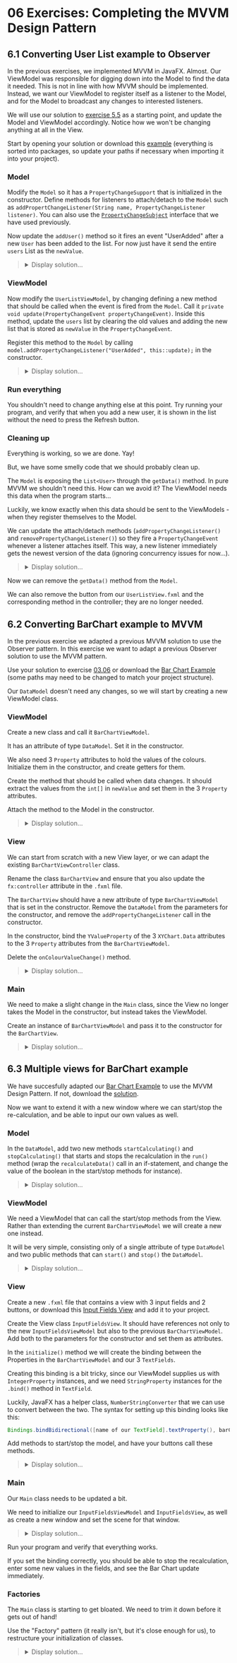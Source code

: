# 06 Exercises: Completing the MVVM Design Pattern 

## 6.1 Converting User List example to Observer

In the previous exercises, we implemented MVVM in JavaFX. Almost. Our ViewModel was responsible for digging down into the Model to find the data it needed. This is not in line with how MVVM should be implemented. Instead, we want our ViewModel to register itself as a listener to the Model, and for the Model to broadcast any changes to interested listeners.

We will use our solution to [exercise 5.5](https://github.com/MichaelViuff/SDJ2/tree/main/05%20MVVM%201#55-organizing-everything) as a starting point, and update the Model and ViewModel accordingly. Notice how we won't be changing anything at all in the View.

Start by opening your solution or download this [example](/05%20MVVM%201/Examples/Factories) (everything is sorted into packages, so update your paths if necessary when importing it into your project).

### Model

Modify the `Model` so it has a `PropertyChangeSupport` that is initialized in the constructor. Define methods for listeners to attach/detach to the `Model` such as `addPropertChangeListener(String name, PropertyChangeListener listener)`. You can also use the [`PropertyChangeSubject`](/03%20Observer%20Pattern/Examples/PropertyChangeSubject.java) interface that we have used previously.

Now update the `addUser()` method so it fires an event "UserAdded" after a new `User` has been added to the list. For now just have it send the entire `users` List as the `newValue`.

<blockquote>
<details>
<summary>Display solution...</summary>

```java
public void addUser(String username, String password, int age)
{
    if(username.length() <= 20 && password.length() >= 8)
    {
        users.add(new User(username, password, age));
        support.firePropertyChange("UserAdded", null, users);
    }
}

@Override
public void addPropertyChangeListener(PropertyChangeListener listener)
{
    support.addPropertyChangeListener(listener);
}

@Override
public void addPropertyChangeListener(String name, PropertyChangeListener listener)
{
    support.addPropertyChangeListener(name, listener);
}

@Override
public void removePropertyChangeListener(PropertyChangeListener listener)
{
    support.removePropertyChangeListener(listener);
}

@Override
public void removePropertyChangeListener(String name, PropertyChangeListener listener)
{
    support.removePropertyChangeListener(name, listener);
}
}
```
</details>
</blockquote>

### ViewModel

Now modify the `UserListViewModel`, by changing defining a new method that should be called when the event is fired from the `Model`. Call it `private void update(PropertyChangeEvent propertyChangeEvent)`. Inside this method, update the `users` list by clearing the old values and adding the new list that is stored as `newValue` in the `PropertyChangeEvent`.

Register this method to the `Model` by calling `model.addPropertyChangeListener("UserAdded", this::update);` in the constructor.

<blockquote>
<details>
<summary>Display solution...</summary>

```java
public UserListViewModel(Model model)
{
    this.model = model;
    users = FXCollections.observableArrayList();
    refresh();
    model.addPropertyChangeListener("UserAdded", this::update);
}

private void update(PropertyChangeEvent propertyChangeEvent)
{
    List<User> newUsers = (List<User>) propertyChangeEvent.getNewValue();
    users.clear();
    users.addAll(newUsers);
}

public void refresh()
{
    users.clear();
    users.addAll(model.getUsers());
}
```
</details>
</blockquote>




### Run everything

You shouldn't need to change anything else at this point. Try running your program, and verify that when you add a new user, it is shown in the list without the need to press the Refresh button.

### Cleaning up

Everything is working, so we are done. Yay!

But, we have some smelly code that we should probably clean up.

The `Model` is exposing the `List<User>` through the `getData()` method. In pure MVVM we shouldn't need this. How can we avoid it? The ViewModel needs this data when the program starts...

Luckily, we know exactly when this data should be sent to the ViewModels - when they register themselves to the Model. 

We can update the attach/detach methods (`addPropertyChangeListener()` and `removePropertyChangeListener()`) so they fire a `PropertyChangeEvent` whenever a listener attaches itself. This way, a new listener immediately gets the newest version of the data (ignoring concurrency issues for now...).

<blockquote>
<details>
<summary>Display solution...</summary>

```java
@Override
public void addPropertyChangeListener(PropertyChangeListener listener)
{
    support.addPropertyChangeListener(listener);
    listener.propertyChange(new PropertyChangeEvent(this, null, null, users));
}

@Override
public void addPropertyChangeListener(String name, PropertyChangeListener listener)
{
    support.addPropertyChangeListener(name, listener);
    listener.propertyChange(new PropertyChangeEvent(this, name, null, users));
}
```
</details>
</blockquote>

Now we can remove the `getData()` method from the `Model`.

We can also remove the button from our `UserListView.fxml` and the corresponding method in the controller; they are no longer needed.

## 6.2 Converting BarChart example to MVVM

In the previous exercise we adapted a previous MVVM solution to use the Observer pattern. In this exercise we want to adapt a previous Observer solution to use the MVVM pattern.

Use your solution to exercise [03.06](https://github.com/MichaelViuff/SDJ2/tree/main/03%20Observer%20Pattern#36-data-representation) or download the [Bar Chart Example](https://github.com/MichaelViuff/SDJ2/tree/main/03%20Observer%20Pattern/Examples/JavaFX%20Charts) (some paths may need to be changed to match your project structure).

Our `DataModel` doesn't need any changes, so we will start by creating a new ViewModel class.

### ViewModel

Create a new class and call it `BarChartViewModel`.

It has an attribute of type `DataModel`. Set it in the constructor. 

We also need 3 `Property` attributes to hold the values of the colours. Initialize them in the constructor, and create getters for them.

Create the method that should be called when data changes. It should extract the values from the `int[]` in `newValue` and set them in the 3 `Property` attributes.

Attach the method to the Model in the constructor.

<blockquote>
<details>
<summary>Display solution...</summary>

```java
import javafx.beans.property.IntegerProperty;
import javafx.beans.property.SimpleIntegerProperty;
import java.beans.PropertyChangeEvent;

public class BarChartViewModel
{
    private DataModel model;
    private Property redProperty;
    private Property greenProperty;
    private Property blueProperty;

    public BarChartViewModel(DataModel model)
    {
        this.model = model;
        model.addPropertyChangeListener("DataChange", this::onColourValueChange);
        redProperty = new SimpleIntegerProperty();
        greenProperty = new SimpleIntegerProperty();
        blueProperty = new SimpleIntegerProperty();
    }

    public Property getRedProperty()
    {
        return redProperty;
    }

    public Property getGreenProperty()
    {
        return greenProperty;
    }

    public Property getBlueProperty()
    {
        return blueProperty;
    }

    private void onColourValueChange(PropertyChangeEvent event)
    {
        int[] newValues = (int[]) event.getNewValue();
        redProperty.setValue(newValues[0]);
        greenProperty.setValue(newValues[1]);
        blueProperty.setValue(newValues[2]);
    }
}
```
</details>
</blockquote>

### View

We can start from scratch with a new View layer, or we can adapt the existing `BarChartViewController` class. 

Rename the class `BarChartView` and ensure that you also update the `fx:controller` attribute in the `.fxml` file. 

The `BarChartView` should have a new attribute of type `BarChartViewModel` that is set in the constructor. Remove the `DataModel` from the parameters for the constructor, and remove the `addPropertyChangeListener` call in the constructor.

In the constructor, bind the `YValueProperty` of the 3 `XYChart.Data` attributes to the 3 `Property` attributes from the `BarChartViewModel`.

Delete the `onColourValueChange()` method.

<blockquote>
<details>
<summary>Display solution...</summary>

```java
import javafx.fxml.FXML;
import javafx.scene.Node;
import javafx.scene.chart.BarChart;
import javafx.scene.chart.CategoryAxis;
import javafx.scene.chart.NumberAxis;
import javafx.scene.chart.XYChart;

public class BarChartView
{

    @FXML
    private BarChart<String, Integer> barChart;
    @FXML
    private CategoryAxis xAxis = new CategoryAxis();
    @FXML
    private NumberAxis yAxis = new NumberAxis();

    private BarChartViewModel viewModel;
    private XYChart.Series<String, Integer> dataSeries;
    private XYChart.Data<String, Integer> redData;
    private XYChart.Data<String, Integer> greenData;
    private XYChart.Data<String, Integer> blueData;

    public BarChartView(BarChartViewModel viewModel)
    {
        this.viewModel = viewModel;

        redData = new XYChart.Data("Red", 0);
        greenData = new XYChart.Data("Green", 0);
        blueData = new XYChart.Data("Blue", 0);

        redData.YValueProperty().bindBidirectional(viewModel.redProperty());
        greenData.YValueProperty().bindBidirectional(viewModel.greenProperty());
        blueData.YValueProperty().bindBidirectional(viewModel.blueProperty());

        dataSeries = new XYChart.Series();
        dataSeries.getData().addAll(redData, greenData, blueData);
    }

    public void initialize()
    {
        xAxis.setLabel("Colours");
        yAxis.setLabel("Value");
        yAxis.setAutoRanging(false);
        yAxis.setLowerBound(0);
        yAxis.setUpperBound(100);

        barChart.setTitle("Data Representation");
        barChart.setLegendVisible(false);
        barChart.getData().add(dataSeries);

        Node node = barChart.lookup(".data0.chart-bar");
        node.setStyle("-fx-bar-fill: red");
        node = barChart.lookup(".data1.chart-bar");
        node.setStyle("-fx-bar-fill: green");
        node = barChart.lookup(".data2.chart-bar");
        node.setStyle("-fx-bar-fill: blue");
    }
}
```
</details>
</blockquote>

### Main

We need to make a slight change in the `Main` class, since the View no longer takes the Model in the constructor, but instead takes the ViewModel.

Create an instance of `BarChartViewModel` and pass it to the constructor for the `BarChartView`.

<blockquote>
<details>
<summary>Display solution...</summary>

```java
import javafx.application.Application;
import javafx.fxml.FXMLLoader;
import javafx.scene.Scene;
import javafx.stage.Stage;

public class Main extends Application
{
    public static void main(String[] args)
    {
        launch();
    }

    @Override
    public void start(Stage primaryStage) throws Exception {
        DataModel model = new DataModel();
        BarChartViewModel viewModel = new BarChartViewModel(model);

        FXMLLoader fxmlLoader = new FXMLLoader(getClass().getResource("BarChartView.fxml"));
        fxmlLoader.setControllerFactory(controllerClass -> new BarChartView(viewModel));

        Scene scene = new Scene(fxmlLoader.load(), 800, 600);
        primaryStage.setTitle("Data Representation");
        primaryStage.setScene(scene);
        primaryStage.show();

        Thread dataModelThread = new Thread(model);
        dataModelThread.setDaemon(true);
        dataModelThread.start();
    }
}
```
</details>
</blockquote>


## 6.3 Multiple views for BarChart example

We have succesfully adapted our [Bar Chart Example](https://github.com/MichaelViuff/SDJ2/tree/main/03%20Observer%20Pattern/Examples/JavaFX%20Charts) to use the MVVM Design Pattern. If not, download the [solution](/06%20MVVM%202/Examples/BarChartMVVM).

Now we want to extend it with a new window where we can start/stop the re-calculation, and be able to input our own values as well.

### Model

In the `DataModel`, add two new methods `startCalculating()` and `stopCalculating()` that starts and stops the recalculation in the `run()` method (wrap the `recalculateData()` call in an if-statement, and change the value of the boolean in the start/stop methods for instance).

<blockquote>
<details>
<summary>Display solution...</summary>

```java
private boolean shouldCalculateData;

public DataModel()
{
    propertyChangeSupport = new PropertyChangeSupport(this);
    startCalculating();
}

public void startCalculating()
{
    this.shouldCalculateData = true;
}

public void stopCalculating()
{
    this.shouldCalculateData = false;
}

@Override
public void run()
{
    while (true)
    {
        if(shouldCalculateData)
        {
            recalculateData();
        }
        try
        {
            Thread.sleep(1000);
        }
        catch (InterruptedException e)
        {
            e.printStackTrace();
        }
    }
}
```
</details>
</blockquote>

### ViewModel

We need a ViewModel that can call the start/stop methods from the View. Rather than extending the current `BarChartViewModel` we will create a new one instead.

It will be very simple, consisting only of a single attribute of type `DataModel` and two public methods that can `start()` and `stop()` the `DataModel`.

<blockquote>
<details>
<summary>Display solution...</summary>

```java
public class InputFieldsViewModel
{
    private DataModel model;

    public InputFieldsViewModel(DataModel model)
    {
        this.model = model;
    }

    public void startPressed()
    {
        model.start();
    }

    public void stopPressed()
    {
        model.stop();
    }
}
```
</details>
</blockquote>

### View

Create a new `.fxml` file that contains a view with 3 input fields and 2 buttons, or download this [Input Fields View](/06%20MVVM%202/Examples/InputFieldsView.fxml) and add it to your project.

Create the View class `InputFieldsView`. It should have references not only to the new `InputFieldsViewModel` but also to the previous `BarChartViewModel`. Add both to the parameters for the constructor and set them as attributes.

In the `initialize()` method we will create the binding between the Properties in the `BarChartViewModel` and our 3 `TextFields`.

Creating this binding is a bit tricky, since our ViewModel supplies us with `IntegerProperty` instances, and we need `StringProperty` instances for the `.bind()` method in `TextField`.

Luckily, JavaFX has a helper class, `NumberStringConverter` that we can use to convert between the two. The syntax for setting up this binding looks like this:

```java
Bindings.bindBidirectional([name of our TextField].textProperty(), barChartViewModel.redProperty(), new NumberStringConverter());
```

Add methods to start/stop the model, and have your buttons call these methods.

<blockquote>
<details>
<summary>Display solution...</summary>

```java
import javafx.beans.binding.Bindings;
import javafx.scene.control.TextField;
import javafx.fxml.FXML;
import javafx.util.converter.NumberStringConverter;

public class InputFieldsView
{
    @FXML
    private TextField redField;
    @FXML
    private TextField greenField;
    @FXML
    private TextField blueField;

    private InputFieldsViewModel inputFieldsViewModel;
    private BarChartViewModel barChartViewModel;

    public InputFieldsView(InputFieldsViewModel inputFieldsViewModel, BarChartViewModel barChartViewModel)
    {
        this.inputFieldsViewModel = inputFieldsViewModel;
        this.barChartViewModel = barChartViewModel;
    }

    public void initialize()
    {
        Bindings.bindBidirectional(redField.textProperty(), barChartViewModel.redProperty(), new NumberStringConverter());
        Bindings.bindBidirectional(greenField.textProperty(), barChartViewModel.greenProperty(), new NumberStringConverter());
        Bindings.bindBidirectional(blueField.textProperty(), barChartViewModel.blueProperty(), new NumberStringConverter());
    }

    public void onButtonStartPressed()
    {
        inputFieldsViewModel.startPressed();
    }

    public void onButtonStopPressed()
    {
        inputFieldsViewModel.stopPressed();
    }
}
```
</details>
</blockquote>

### Main

Our `Main` class needs to be updated a bit.

We need to initialize our `InputFieldsViewModel` and `InputFieldsView`, as well as create a new window and set the scene for that window.

<blockquote>
<details>
<summary>Display solution...</summary>

```java
import javafx.application.Application;
import javafx.fxml.FXMLLoader;
import javafx.scene.Scene;
import javafx.stage.Stage;

public class Main extends Application
{
    public static void main(String[] args)
    {
        launch();
    }

    @Override
    public void start(Stage primaryStage) throws Exception {
        DataModel model = new DataModel();
        BarChartViewModel barChartViewModel = new BarChartViewModel(model);
        InputFieldsViewModel inputFieldsViewModel = new InputFieldsViewModel(model);

        FXMLLoader fxmlLoader = new FXMLLoader(getClass().getResource("BarChartView.fxml"));
        fxmlLoader.setControllerFactory(controllerClass -> new BarChartView(barChartViewModel));

        Scene scene = new Scene(fxmlLoader.load(), 800, 600);
        primaryStage.setTitle("Bar Chart");
        primaryStage.setScene(scene);
        primaryStage.show();

        fxmlLoader = new FXMLLoader(getClass().getResource("InputFieldsView.fxml"));
        fxmlLoader.setControllerFactory(controllerClass -> new InputFieldsView(inputFieldsViewModel, barChartViewModel));

        Stage secondaryStage = new Stage();
        Scene secondaryScene = new Scene(fxmlLoader.load(), 800, 600);
        secondaryStage.setTitle("Input Fields");
        secondaryStage.setScene(secondaryScene);
        secondaryStage.show();

        Thread dataModelThread = new Thread(model);
        dataModelThread.setDaemon(true);
        dataModelThread.start();
    }
}
```
</details>
</blockquote>

Run your program and verify that everything works.

If you set the binding correctly, you should be able to stop the recalculation, enter some new values in the fields, and see the Bar Chart update immediately.

### Factories

The `Main` class is starting to get bloated. We need to trim it down before it gets out of hand!

Use the "Factory" pattern (it really isn't, but it's close enough for us), to restructure your initialization of classes.

<blockquote>
<details>
<summary>Display solution...</summary>

```java
public class ModelFactory
{
    private DataModel model;
    
    public DataModel getModel()
    {
        if (model == null)
        {
            model = new DataModel();
        }
        return model;
    }
}
```

```java
public class ViewModelFactory
{
    private ModelFactory modelFactory;
    private BarChartViewModel barChartViewModel;
    private InputFieldsViewModel inputFieldsViewModel;
    
    public BarChartViewModel getBarChartViewModel()
    {
        if (barChartViewModel == null)
        {
            barChartViewModel = new BarChartViewModel(modelFactory.getModel());
        }
        return barChartViewModel;
    }
    
    public InputFieldsViewModel getInputFieldsViewModel()
    {
        if (inputFieldsViewModel == null)
        {
            inputFieldsViewModel = new InputFieldsViewModel(modelFactory.getModel());
        }
        return inputFieldsViewModel;
    }
}
```

```java
import javafx.fxml.FXMLLoader;
import javafx.scene.Scene;
import javafx.stage.Stage;

import java.io.IOException;

public class ViewFactory
{
    private ViewModelFactory viewModelFactory;
    private BarChartView barChartView;
    private InputFieldsView inputFieldsView;

    public ViewFactory(ViewModelFactory viewModelFactory)
    {
        this.viewModelFactory = viewModelFactory;
    }

    public BarChartView getBarChartView() throws IOException
    {
        if (barChartView == null)
        {
            FXMLLoader fxmlLoader = new FXMLLoader(getClass().getResource("BarChartView.fxml"));
            fxmlLoader.setControllerFactory(controllerClass -> new BarChartView(viewModelFactory.getBarChartViewModel()));

            Stage stage = new Stage();
            Scene scene = new Scene(fxmlLoader.load(), 800, 600);
            stage.setTitle("Bar Chart");
            stage.setScene(scene);
            stage.show();

            barChartView = fxmlLoader.getController();
        }
        return barChartView;
    }

    public InputFieldsView getInputFieldsView() throws IOException
    {
        if (inputFieldsView == null)
        {
            FXMLLoader fxmlLoader = new FXMLLoader(getClass().getResource("InputFieldsView.fxml"));
            fxmlLoader.setControllerFactory(controllerClass -> new InputFieldsView(viewModelFactory.getInputFieldsViewModel(), viewModelFactory.getBarChartViewModel()));

            Stage stage = new Stage();
            Scene scene = new Scene(fxmlLoader.load(), 800, 600);
            stage.setTitle("Input Fields");
            stage.setScene(scene);
            stage.show();

            inputFieldsView = fxmlLoader.getController();
        }
        return inputFieldsView;
    }

}
```

```java
import javafx.application.Application;
import javafx.stage.Stage;

public class Main extends Application
{
    public static void main(String[] args)
    {
        launch();
    }

    @Override
    public void start(Stage primaryStage) throws Exception {
        ModelFactory modelFactory = new ModelFactory();
        ViewModelFactory viewModelFactory = new ViewModelFactory(modelFactory);
        ViewFactory viewFactory = new ViewFactory(viewModelFactory);

        viewFactory.getBarChartView();
        viewFactory.getInputFieldsView();

        Thread dataModelThread = new Thread(modelFactory.getModel());
        dataModelThread.setDaemon(true);
        dataModelThread.start();
    }
}
```
</details>
</blockquote>